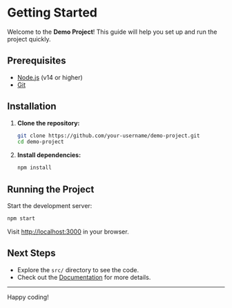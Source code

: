 # Getting Started

Welcome to the **Demo Project**! This guide will help you set up and run the project quickly.

## Prerequisites

- [Node.js](https://nodejs.org/) (v14 or higher)
- [Git](https://git-scm.com/)

## Installation

1. **Clone the repository:**
    ```bash
    git clone https://github.com/your-username/demo-project.git
    cd demo-project
    ```

2. **Install dependencies:**
    ```bash
    npm install
    ```

## Running the Project

Start the development server:

```bash
npm start
```

Visit [http://localhost:3000](http://localhost:3000) in your browser.

## Next Steps

- Explore the `src/` directory to see the code.
- Check out the [Documentation](./README.md) for more details.

---

Happy coding!